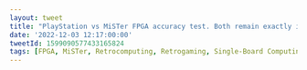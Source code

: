```yaml
---
layout: tweet
title: "PlayStation vs MiSTer FPGA accuracy test. Both remain exactly in sync after 5359 frames delivered. With this kind of accuracy, do I still need a real PS1?"
date: '2022-12-03 12:17:00:00'
tweetId: 1599090577433165824
tags: [FPGA, MiSTer, Retrocomputing, Retrogaming, Single-Board Computing, Tweets]
---
```

